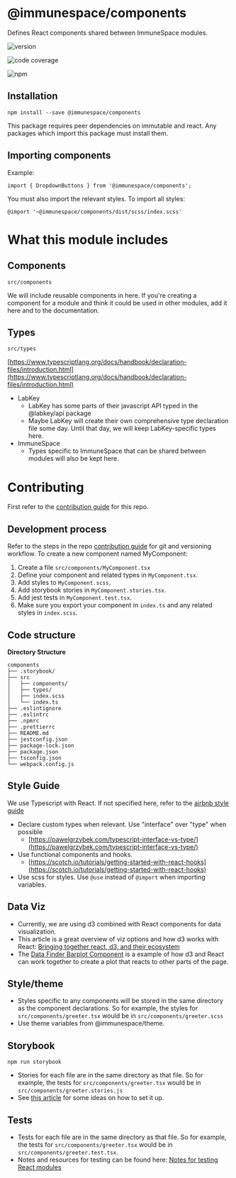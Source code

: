 # @immunespace/components

Defines React components shared between ImmuneSpace modules. 


![version](https://img.shields.io/badge/dynamic/json?color=blue&label=version&prefix=v&query=version&url=https%3A%2F%2Fraw.githubusercontent.com%2FRGLab%2FImmuneSpaceFrontendTools%2Ffb_add_repo_badges%2Fcomponents%2Fpackage.json)

![code coverage](https://img.shields.io/badge/dynamic/json?color=green&label=coverage&query=total.lines.pct&suffix=%25&url=https%3A%2F%2Fraw.githubusercontent.com%2FRGLab%2FImmuneSpaceFrontendTools%2Ffb_add_repo_badges%2Fcomponents%2Fcoverage%2Fcoverage-summary.json)

![npm](https://img.shields.io/npm/dt/@immunespace/components)

## Installation
`npm install --save @immunespace/components`

This package requires peer dependencies on immutable and react. Any packages which import this package must install them. 

## Importing components

Example: 
```
import { DropdownButtons } from '@immunespace/components';
```

You must also import the relevant styles. To import all styles: 
```
@import '~@immunespace/components/dist/scss/index.scss'
```

# What this module includes

## Components

`src/components`

We will include reusable components in here. If you're creating a component for a module and think it could be used in other modules, add it here and to the documentation. 

## Types

`src/types`

[https://www.typescriptlang.org/docs/handbook/declaration-files/introduction.html](https://www.typescriptlang.org/docs/handbook/declaration-files/introduction.html)

- LabKey
    - LabKey has some parts of their javascript API typed in the @labkey/api package
    - Maybe LabKey will create their own comprehensive type declaration file some day. Until that day, we will keep LabKey-specific types here.
- ImmuneSpace
    - Types specific to ImmuneSpace that can be shared between modules will also be kept here.


# Contributing

First refer to the [contribution guide](https://github.com/RGLab/ImmuneSpaceFrontendTools/#contributing) for this repo. 

## Development process

Refer to the steps in the repo [contribution guide](https://github.com/RGLab/ImmuneSpaceFrontendTools/#contributing) for git and versioning workflow. To create a new component named MyComponent: 

1. Create a file `src/components/MyComponent.tsx`
1. Define your component and related types in `MyComponent.tsx`. 
1. Add styles to `MyComponent.scss`. 
1. Add storybook stories in `MyComponent.stories.tsx`. 
1. Add jest tests in `MyComponent.test.tsx`.
1. Make sure you export your component in `index.ts` and any related styles in `index.scss`. 

## Code structure

__Directory Structure__
```
components
├── .storybook/
├── src
│   ├── components/
│   ├── types/
│   ├── index.scss
│   └── index.ts
├── .eslintignore
├── .eslintrc
├── .npmrc
├── .prettierrc
├── README.md
├── jestconfig.json
├── package-lock.json
├── package.json
├── tsconfig.json
└── webpack.config.js
```

## Style Guide

We use Typescript with React. If not specified here, refer to the [airbnb style guide](https://github.com/airbnb/javascript)

*  Declare custom types when relevant. Use "interface" over "type" when possible
    *  [https://pawelgrzybek.com/typescript-interface-vs-type/](https://pawelgrzybek.com/typescript-interface-vs-type/)
* Use functional components and hooks.
    * [https://scotch.io/tutorials/getting-started-with-react-hooks](https://scotch.io/tutorials/getting-started-with-react-hooks)
* Use scss for styles. Use `@use` instead of `@import` when importing variables. 

## Data Viz

* Currently, we are using d3 combined with React components for data visualization. 
* This article is a great overview of viz options and how d3 works with React: [Bringing together react, d3, and their ecosystem](https://www.smashingmagazine.com/2018/02/react-d3-ecosystem/)
* The [Data Finder Barplot Component](https://github.com/RGLab/LabKeyModules/blob/master/DataFinder/src/client/DataFinder/components/Barplot.tsx#L51) is a example of how d3 and React can work together to create a plot that reacts to other parts of the page.  

## Style/theme

- Styles specific to any components will be stored in the same directory as the component declarations. So for example, the styles for `src/components/greeter.tsx` would be in `src/components/greeter.scss`
- Use theme variables from @immunespace/theme. 

## Storybook

`npm run storybook`

- Stories for each file are in the same directory as that file. So for example, the tests for `src/components/greeter.tsx` would be in `src/components/greeter.stories.js`
- See [this article](https://levelup.gitconnected.com/creating-a-reusable-component-library-with-react-storybook-and-webpack-c0a30076aa54) for some ideas on how to set it up. 

## Tests

- Tests for each file are in the same directory as that file. So for example, the tests for `src/components/greeter.tsx` would be in `src/components/greeter.test.tsx`.
- Notes and resources for testing can be found here: [Notes for testing React modules](https://www.notion.so/Notes-for-testing-React-modules-773902d4f4cb441690084911d4b59b24)
